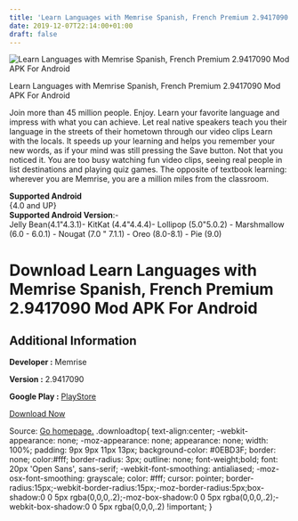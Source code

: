 ```yaml
---
title: 'Learn Languages with Memrise Spanish, French Premium 2.9417090 Mod APK For Android'
date: 2019-12-07T22:14:00+01:00
draft: false
---
```


![Learn Languages with Memrise Spanish, French Premium 2.9417090 Mod APK For Android](https://i2.wp.com/apkhome.net/wp-content/uploads/2019/12/Learn-Languages-with-Memrise-Spanish-French-Premium-2.9417090-Mod.png "Learn Languages with Memrise Spanish, French Premium 2.9417090 Mod APK For Android")

  

Learn Languages with Memrise Spanish, French Premium 2.9417090 Mod APK For Android

Join more than 45 million people. Enjoy. Learn your favorite language and impress with what you can achieve. Let real native speakers teach you their language in the streets of their hometown through our video clips Learn with the locals. It speeds up your learning and helps you remember your new words, as if your mind was still pressing the Save button. Not that you noticed it. You are too busy watching fun video clips, seeing real people in list destinations and playing quiz games. The opposite of textbook learning: wherever you are Memrise, you are a million miles from the classroom.

**Supported Android**  
{4.0 and UP}  
**Supported Android Version**:-  
Jelly Bean(4.1"4.3.1)- KitKat (4.4"4.4.4)- Lollipop (5.0"5.0.2) - Marshmallow (6.0 - 6.0.1) - Nougat (7.0 " 7.1.1) - Oreo (8.0-8.1) - Pie (9.0)

Download Learn Languages with Memrise Spanish, French Premium 2.9417090 Mod APK For Android
===========================================================================================

Additional Information
----------------------

**Developer :** Memrise

**Version :** 2.9417090

**Google Play :** [PlayStore](https://play.google.com/store/apps/details?id=com.memrise.android.memrisecompanion)

  

[Download Now](https://store4app.co/post/learn-languages-with-memrise-spanish-french-premium-2-9417090-mod-apk-for-android_1575753181)

  
Source: [Go homepage.](https://store4app.co/post/learn-languages-with-memrise-spanish-french-premium-2-9417090-mod-apk-for-android_1575753181) .downloadtop{ text-align:center; -webkit-appearance: none; -moz-appearance: none; appearance: none; width: 100%; padding: 9px 9px 11px 13px; background-color: #0EBD3F; border: none; color:#fff; border-radius: 3px; outline: none; font-weight;bold; font: 20px 'Open Sans', sans-serif; -webkit-font-smoothing: antialiased; -moz-osx-font-smoothing: grayscale; color: #fff; cursor: pointer; border-radius:15px;-webkit-border-radius:15px;-moz-border-radius:5px;box-shadow:0 0 5px rgba(0,0,0,.2);-moz-box-shadow:0 0 5px rgba(0,0,0,.2);-webkit-box-shadow:0 0 5px rgba(0,0,0,.2) !important; }